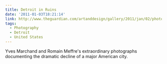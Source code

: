 ```yaml
---
title: Detroit in Ruins
date: '2011-01-03T18:21:14'
link: http://www.theguardian.com/artanddesign/gallery/2011/jan/02/photography-detroit
tags:
  - Photography
  - Detroit
  - United States
---
```

Yves Marchand and Romain Meffre's extraordinary photographs documenting the dramatic decline of a major American city.

